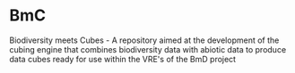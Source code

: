 # BmC
Biodiversity meets Cubes - A repository aimed at the development of the cubing engine that combines biodiversity data with abiotic data to produce data cubes ready for use within the VRE's of the BmD project
